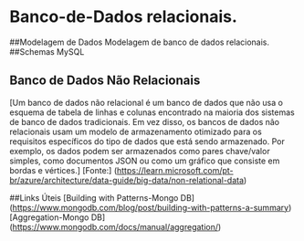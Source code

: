 # Banco-de-Dados relacionais.
##Modelagem de Dados
Modelagem de banco de dados relacionais.
##Schemas MySQL

## Banco de Dados Não Relacionais
[Um banco de dados não relacional é um banco de dados que não usa o esquema de tabela de linhas e colunas encontrado na maioria dos sistemas de banco de dados tradicionais. Em vez disso, os bancos de dados não relacionais usam um modelo de armazenamento otimizado para os requisitos específicos do tipo de dados que está sendo armazenado. Por exemplo, os dados podem ser armazenados como pares chave/valor simples, como documentos JSON ou como um gráfico que consiste em bordas e vértices.] [Fonte:] (https://learn.microsoft.com/pt-br/azure/architecture/data-guide/big-data/non-relational-data)

##Links Úteis
[Building with Patterns-Mongo DB] (https://www.mongodb.com/blog/post/building-with-patterns-a-summary)
[Aggregation-Mongo DB] (https://www.mongodb.com/docs/manual/aggregation/)
